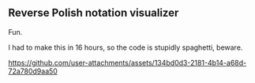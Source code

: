 ## Reverse Polish notation visualizer

Fun.

I had to make this in 16 hours, so the code is stupidly spaghetti, beware.

https://github.com/user-attachments/assets/134bd0d3-2181-4b14-a68d-72a780d9aa50

